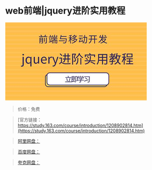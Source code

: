 # web前端|jquery进阶实用教程

![img](../../../assets/study163/free/9a748a1eae74450abfde6f1dbeb91122.jpg)

> 价格：免费

> [官方链接：https://study.163.com/course/introduction/1208902814.htm](https://study.163.com/course/introduction/1208902814.htm)

> [阿里网盘：]()

> [百度网盘：]()

> [夸克网盘：]()
